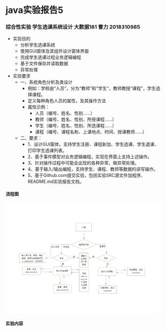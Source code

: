 # java实验报告5
### 综合性实验 学生选课系统设计 大数据181 曹力 2018310985 
+ 实验目的
  + 分析学生选课系统
  + 使用GUI窗体及其组件设计窗体界面
  + 完成学生选课过程业务逻辑编程
  + 基于文件保存并读取数据
  + 异常处理
+ 实验要求
  + 一、系统角色分析及类设计
    + 例如：学校由“人员”，分为“教师”和“学生”，教师教授“课程”，学生选择课程。
    + 定义每种角色人员的属性，及其操作方法
    + 属性示例：
      + 人员（编号、姓名、性别……）
      + 教师（编号、姓名、性别、所授课程……）
      + 学生（编号、姓名、性别、所选课程……）
      + 课程（编号、课程名称、上课地点、时间、授课教师……）
  + 二、要求：
    + 1、设计GUI窗体，支持学生注册、课程新加、学生选课、学生退课、打印学生选课列表。
    + 2、基于事件模型对业务逻辑编程，实现在界面上支持上述操作。
    + 3、针对操作过程中可能会出现的各种异常，做异常处理。
    + 4、基于输入/输出编程，支持学生、课程、教师等数据的读写操作。
    + 5、基于Github.com提交实验，包括实验SRC源文件加程序、README.md实验报告文档。
#### 流程图
![](https://github.com/2018310985/Java5/blob/master/流程图.jpg)

#### 实验内容
